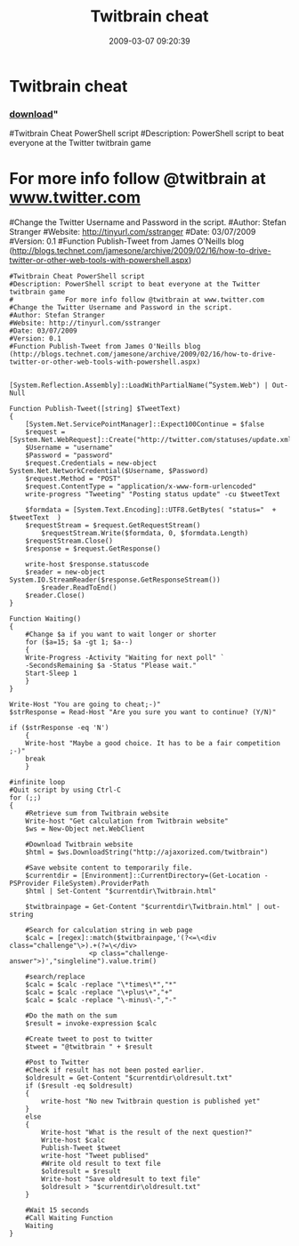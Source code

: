 ﻿---
pid:            910
parent:         0
children:       
poster:         Stefan Stranger
title:          Twitbrain cheat
date:           2009-03-07 09:20:39
format:         posh
---

# Twitbrain cheat

### [download](910.ps1)"

#Twitbrain Cheat PowerShell script
#Description: PowerShell script to beat everyone at the Twitter twitbrain game
#             For more info follow @twitbrain at www.twitter.com
#Change the Twitter Username and Password in the script.
#Author: Stefan Stranger
#Website: http://tinyurl.com/sstranger
#Date: 03/07/2009
#Version: 0.1
#Function Publish-Tweet from James O'Neills blog (http://blogs.technet.com/jamesone/archive/2009/02/16/how-to-drive-twitter-or-other-web-tools-with-powershell.aspx)

```posh
#Twitbrain Cheat PowerShell script
#Description: PowerShell script to beat everyone at the Twitter twitbrain game
#             For more info follow @twitbrain at www.twitter.com
#Change the Twitter Username and Password in the script.
#Author: Stefan Stranger
#Website: http://tinyurl.com/sstranger
#Date: 03/07/2009
#Version: 0.1
#Function Publish-Tweet from James O'Neills blog (http://blogs.technet.com/jamesone/archive/2009/02/16/how-to-drive-twitter-or-other-web-tools-with-powershell.aspx)


[System.Reflection.Assembly]::LoadWithPartialName(”System.Web") | Out-Null

Function Publish-Tweet([string] $TweetText)
{ 
	[System.Net.ServicePointManager]::Expect100Continue = $false
	$request = [System.Net.WebRequest]::Create("http://twitter.com/statuses/update.xml")
	$Username = "username"
	$Password = "password"
	$request.Credentials = new-object System.Net.NetworkCredential($Username, $Password)
	$request.Method = "POST"
	$request.ContentType = "application/x-www-form-urlencoded" 
	write-progress "Tweeting" "Posting status update" -cu $tweetText
	
	$formdata = [System.Text.Encoding]::UTF8.GetBytes( "status="  + $tweetText  )
	$requestStream = $request.GetRequestStream()
		$requestStream.Write($formdata, 0, $formdata.Length)
	$requestStream.Close()
	$response = $request.GetResponse()
	
	write-host $response.statuscode 
	$reader = new-object System.IO.StreamReader($response.GetResponseStream())
		$reader.ReadToEnd()
	$reader.Close()
}

Function Waiting()
{
	#Change $a if you want to wait longer or shorter
	for ($a=15; $a -gt 1; $a--) 
	{
	Write-Progress -Activity "Waiting for next poll" `
	-SecondsRemaining $a -Status "Please wait."
	Start-Sleep 1
	}
}

Write-Host "You are going to cheat;-)"
$strResponse = Read-Host "Are you sure you want to continue? (Y/N)"

if ($strResponse -eq 'N')
	{
	Write-host "Maybe a good choice. It has to be a fair competition ;-)"
	break
	}

#infinite loop
#Quit script by using Ctrl-C
for (;;)
{
    #Retrieve sum from Twitbrain website
    Write-host "Get calculation from Twitbrain website"
	$ws = New-Object net.WebClient
	
	#Download Twitbrain website
	$html = $ws.DownloadString("http://ajaxorized.com/twitbrain")
	
	#Save website content to temporarily file.
	$currentdir = [Environment]::CurrentDirectory=(Get-Location -PSProvider FileSystem).ProviderPath
	$html | Set-Content "$currentdir\Twitbrain.html"

	$twitbrainpage = Get-Content "$currentdir\Twitbrain.html" | out-string
	
	#Search for calculation string in web page
	$calc = [regex]::match($twitbrainpage,'(?<=\<div class="challenge"\>).+(?=\</div>
					<p class="challenge-answer">)',"singleline").value.trim()
	
	#search/replace					
	$calc = $calc -replace "\*times\*","*"
	$calc = $calc -replace "\+plus\+","+"
	$calc = $calc -replace "\-minus\-","-"
	
	#Do the math on the sum
	$result = invoke-expression $calc
	
	#Create tweet to post to twitter
	$tweet = "@twitbrain " + $result

	#Post to Twitter
	#Check if result has not been posted earlier.
	$oldresult = Get-Content "$currentdir\oldresult.txt"
	if ($result -eq $oldresult)
	{
		write-host "No new Twitbrain question is published yet"
	}
	else 
	{
		Write-host "What is the result of the next question?"
		Write-host $calc
		Publish-Tweet $tweet
		write-host "Tweet publised"
		#Write old result to text file
		$oldresult = $result
		Write-host "Save oldresult to text file"
		$oldresult > "$currentdir\oldresult.txt"
	}

	#Wait 15 seconds
	#Call Waiting Function
	Waiting
}

```
